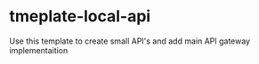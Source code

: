 # tmeplate-local-api
Use this template to create small API's and add main API gateway implementaition
